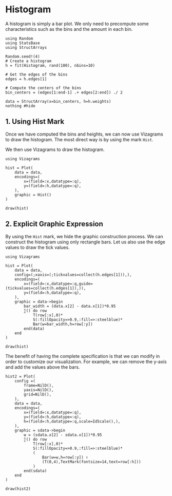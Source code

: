 # Histogram

A histogram is simply a bar plot. We only need to precompute some characteristics
such as the bins and the amount in each bin.

```@example 1
using Random
using StatsBase
using StructArrays

Random.seed!(4)
# Create a histogram
h = fit(Histogram, rand(100), nbins=10)

# Get the edges of the bins
edges = h.edges[1]

# Compute the centers of the bins
bin_centers = (edges[1:end-1] .+ edges[2:end]) ./ 2

data = StructArray(x=bin_centers, h=h.weights)
nothing #hide
```

## 1. Using Hist Mark
Once we have computed the bins and heights, we can now use Vizagrams
to draw the histogram. The most direct way is by using the mark `Hist`.

We then use Vizagrams to draw the histogram.
```@example 1
using Vizagrams

hist = Plot(
    data = data,
    encodings=(
        x=(field=:x,datatype=:q),
        y=(field=:h,datatype=:q),
    ),
    graphic = Hist()
)

draw(hist)
```

## 2. Explicit Graphic Expression

By using the `Hist` mark, we hide the graphic construction process. We can
construct the histogram using only rectangle bars. Let us also use the
edge values to draw the tick values.

```@example 1
using Vizagrams

hist = Plot(
    data = data,
    config=(;xaxis=(;tickvalues=collect(h.edges[1])),),
    encodings=(
        x=(field=:x,datatype=:q,guide=(tickvalues=collect(h.edges[1]),)),
        y=(field=:h,datatype=:q),
    ),
    graphic = data->begin
        bar_width = (data.x[2] - data.x[1])*0.95
        ∑() do row
            T(row[:x],0)*
            S(:fillOpacity=>0.9,:fill=>:steelblue)*
            Bar(w=bar_width,h=row[:y])
        end(data)
    end
)

draw(hist)
```

The benefit of having the complete specification is that we can modify in order to customize our visualization.
For example, we can remove the y-axis and add the values above the bars.


```@example 1
hist2 = Plot(
    config =(
        frame=NilD(),
        yaxis=NilD(),
        grid=NilD(),
    ),
    data = data,
    encodings=(
        x=(field=:x,datatype=:q),
        y=(field=:h,datatype=:q),
        h=(field=:h,datatype=:q,scale=IdScale(),),
    ),
    graphic = sdata->begin
        w = (sdata.x[2] - sdata.x[1])*0.95
        ∑() do row
            T(row[:x],0)*
            S(:fillOpacity=>0.9,:fill=>:steelblue)*
            (
                Bar(w=w,h=row[:y]) ↑
                (T(0,4),TextMark(fontsize=14,text=row[:h]))
            )
        end(sdata)
    end
)

draw(hist2)
```
